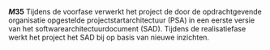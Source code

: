 <!-- begin: measure -->
**$M35$**
Tijdens de voorfase verwerkt het project de door de opdrachtgevende organisatie opgestelde projectstartarchitectuur (PSA) in een eerste versie van het softwarearchitectuurdocument (SAD). Tijdens de realisatiefase werkt het project het SAD bij op basis van nieuwe inzichten.
<!-- end: measure -->

